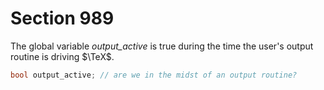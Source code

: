 # Section 989

The global variable *output_active* is true during the time the user's output routine is driving $\TeX$.

```c << Global variables >>+=
bool output_active; // are we in the midst of an output routine?
```
